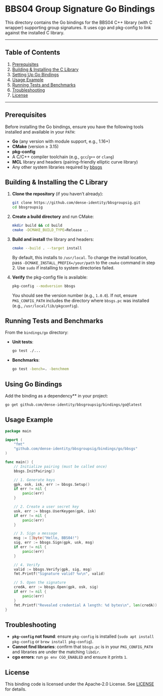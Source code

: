 # BBS04 Group Signature Go Bindings

This directory contains the Go bindings for the BBS04 C++ library (with C wrapper) supporting group signatures. It uses cgo and pkg-config to link against the installed C library.

---

## Table of Contents

1. [Prerequisites](#prerequisites)
2. [Building & Installing the C Library](#building--installing-the-c-library)
3. [Setting Up Go Bindings](#setting-up-go-bindings)
4. [Usage Example](#usage-example)
5. [Running Tests and Benchmarks](#running-tests-and-benchmarks)
6. [Troubleshooting](#troubleshooting)
7. [License](#license)

---

## Prerequisites

Before installing the Go bindings, ensure you have the following tools installed and available in your `PATH`:

* **Go** (any version with module support, e.g., 1.16+)
* **CMake** (version ≥ 3.15)
* **pkg-config**
* A C/C++ compiler toolchain (e.g., `gcc`/`g++` or `clang`)
* **MCL** library and headers (pairing-friendly elliptic curve library)
* Any other system libraries required by [bbsgs](../../src)

## Building & Installing the C Library

1. **Clone the repository** (if you haven’t already):

   ```bash
   git clone https://github.com/dense-identity/bbsgroupsig.git
   cd bbsgroupsig
   ```

2. **Create a build directory** and run CMake:

   ```bash
   mkdir build && cd build
   cmake -DCMAKE_BUILD_TYPE=Release ..
   ```

3. **Build and install** the library and headers:

   ```bash
   cmake --build . --target install
   ```

   By default, this installs to `/usr/local`. To change the install location, pass `-DCMAKE_INSTALL_PREFIX=/your/path` to the `cmake` command in step 2. Use ```sudo``` if installing to system directories failed.

4. **Verify** the pkg-config file is available:

   ```bash
   pkg-config --modversion bbsgs
   ```

   You should see the version number (e.g., `1.0.0`). If not, ensure `PKG_CONFIG_PATH` includes the directory where `bbsgs.pc` was installed (e.g., `/usr/local/lib/pkgconfig`).

## Running Tests and Benchmarks

From the `bindings/go` directory:

* **Unit tests**:

  ```bash
  go test ./...
  ```

* **Benchmarks**:

  ```bash
  go test -bench=. -benchmem
  ```

## Using Go Bindings

Add the binding as a dependency** in your project:

```bash
go get github.com/dense-identity/bbsgroupsig/bindings/go@latest
```

## Usage Example

```go
package main

import (
    "fmt"
    "github.com/dense-identity/bbsgroupsig/bindings/go/bbsgs"
)

func main() {
    // Initialize pairing (must be called once)
    bbsgs.InitPairing()

    // 1. Generate keys
    gpk, osk, isk, err := bbsgs.Setup()
    if err != nil {
        panic(err)
    }

    // 2. Create a user secret key
    usk, err := bbsgs.UserKeygen(gpk, isk)
    if err != nil {
        panic(err)
    }

    // 3. Sign a message
    msg := []byte("Hello, BBS04!")
    sig, err := bbsgs.Sign(gpk, usk, msg)
    if err != nil {
        panic(err)
    }

    // 4. Verify
    valid := bbsgs.Verify(gpk, sig, msg)
    fmt.Printf("Signature valid? %v\n", valid)

    // 5. Open the signature
    credA, err := bbsgs.Open(gpk, osk, sig)
    if err != nil {
        panic(err)
    }
    fmt.Printf("Revealed credential A length: %d bytes\n", len(credA))
}
```

## Troubleshooting

* **`pkg-config` not found**: ensure `pkg-config` is installed (`sudo apt install pkg-config` or `brew install pkg-config`).
* **Cannot find libraries**: confirm that `bbsgs.pc` is in your `PKG_CONFIG_PATH` and libraries are under the matching `libdir`.
* **cgo errors**: run `go env CGO_ENABLED` and ensure it prints `1`.

## License

This binding code is licensed under the Apache‑2.0 License. See [LICENSE](../../LICENSE) for details.
